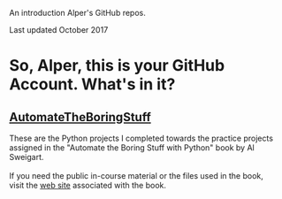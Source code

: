 An introduction Alper\'s GitHub repos.

Last updated October 2017

# So, Alper, this is your GitHub Account. What\'s in it?

## [AutomateTheBoringStuff](https://github.com/apaksoy/automatetheboringstuff)

These are the Python projects I completed towards the practice projects \
assigned in the "Automate the Boring Stuff with Python" book by Al Sweigart.\
\
If you need the public in-course material or the files used in the book, \
visit the [web site](https://automatetheboringstuff.com/) associated with the book.


